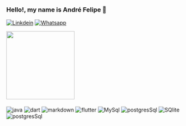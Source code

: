 ### Hello!, my name is André Felipe 🤙

[![Linkdein](https://img.shields.io/badge/LinkedIn-0077B5?style=for-the-badge&logo=linkedin&logoColor=white)](https://www.linkedin.com/in/andre-felipe-763a4a139/)
[![Whatsapp](https://img.shields.io/badge/WhatsApp-25D366?style=for-the-badge&logo=whatsapp&logoColor=white)](https://api.whatsapp.com/send?phone=5541992530774)

<div>
     <img height="180em" src="https://github-readme-stats.vercel.app/api?username=AndreFSRamos&show_icons=true&theme=dracula" >
</div>    

<div stely="display: inline_block"><br/>
    <img align="center" alt="java" src="https://img.shields.io/badge/Java-ED8B00?style=for-the-badge&logo=java&logoColor=white" >
    <img align="center" alt="dart" src="https://img.shields.io/badge/Dart-0175C2?style=for-the-badge&logo=dart&logoColor=white" >
    <img align="center" alt="markdown" src="https://img.shields.io/badge/Markdown-000000?style=for-the-badge&logo=markdown&logoColor=white" >
    <img align="center" alt="flutter" src="https://img.shields.io/badge/Flutter-02569B?style=for-the-badge&logo=flutter&logoColor=white" >
    <img align="center" alt="MySql" src="https://img.shields.io/badge/MySQL-00000F?style=for-the-badge&logo=mysql&logoColor=white" >
    <img align="center" alt="postgresSql" src="https://img.shields.io/badge/PostgreSQL-316192?style=for-the-badge&logo=postgresql&logoColor=white" >
    <img align="center" alt="SQlite" src="https://img.shields.io/badge/SQLite-07405E?style=for-the-badge&logo=sqlite&logoColor=white" ><br/>
    <img align="center" alt="postgresSql" src="https://img.shields.io/badge/Google_Cloud-4285F4?style=for-the-badge&logo=google-cloud&logoColor=whitee" >
</div><br/>

